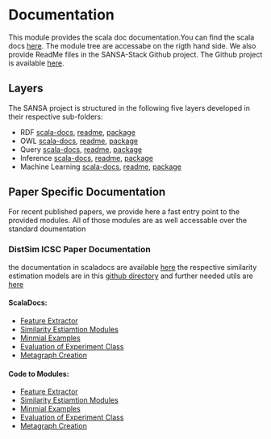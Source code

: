 # Documentation
This module provides the scala doc documentation.You can find the scala docs [here](https://sansa-stack.github.io/SANSA-Stack/scaladocs/0.8.0/net/sansa_stack/index.html). The module tree are accessabe on the rigth hand side.
We also provide ReadMe files in the SANSA-Stack Github project. The Github project is available [here](https://github.com/SANSA-Stack/SANSA-Stack).
## Layers
The SANSA project is structured in the following five layers developed in their respective sub-folders:
* RDF [scala-docs](https://sansa-stack.github.io/SANSA-Stack/scaladocs/0.8.0/net/sansa_stack/rdf/index.html), [readme](https://github.com/SANSA-Stack/SANSA-Stack/blob/develop/sansa-rdf/README.md), [package](https://github.com/SANSA-Stack/SANSA-Stack/tree/develop/sansa-rdf)
* OWL [scala-docs](https://sansa-stack.github.io/SANSA-Stack/scaladocs/0.8.0/net/sansa_stack/owl/index.html), [readme](https://github.com/SANSA-Stack/SANSA-Stack/blob/develop/sansa-owl/README.md), [package](https://github.com/SANSA-Stack/SANSA-Stack/tree/develop/sansa-owl)
* Query [scala-docs](https://sansa-stack.github.io/SANSA-Stack/scaladocs/0.8.0/net/sansa_stack/query/index.html), [readme](https://github.com/SANSA-Stack/SANSA-Stack/blob/develop/sansa-query/README.md), [package](https://github.com/SANSA-Stack/SANSA-Stack/tree/develop/sansa-query)
* Inference [scala-docs](https://sansa-stack.github.io/SANSA-Stack/scaladocs/0.8.0/net/sansa_stack/inference/index.html), [readme](https://github.com/SANSA-Stack/SANSA-Stack/blob/develop/sansa-inference/README.md), [package](https://github.com/SANSA-Stack/SANSA-Stack/tree/develop/sansa-inference)
* Machine Learning [scala-docs](https://sansa-stack.github.io/SANSA-Stack/scaladocs/0.8.0/net/sansa_stack/ml/index.html), [readme](https://github.com/SANSA-Stack/SANSA-Stack/blob/develop/sansa-ml/README.md), [package](https://github.com/SANSA-Stack/SANSA-Stack/tree/develop/sansa-ml)


## Paper Specific Documentation
For recent published papers, we provide here a fast entry point to the provided modules. All of those modules are as well accessable over the standard doumentation
### DistSim ICSC Paper Documentation
the documentation in scaladocs are available [here](https://sansa-stack.github.io/SANSA-Stack/scaladocs/0.7.1_ICSC_paper/#package)
the respective similarity estimation models are in this [github directory](https://github.com/SANSA-Stack/SANSA-Stack/tree/develop/sansa-ml/sansa-ml-spark/src/main/scala/net/sansa_stack/ml/spark/similarity) and further needed utils are [here](https://github.com/SANSA-Stack/SANSA-Stack/tree/develop/sansa-ml/sansa-ml-spark/src/main/scala/net/sansa_stack/ml/spark/utils)

#### ScalaDocs:
* [Feature Extractor](https://sansa-stack.github.io/SANSA-Stack/scaladocs/0.7.1_ICSC_paper/#net.sansa_stack.ml.spark.utils.FeatureExtractorModel)
* [Similarity Estiamtion Modules](https://sansa-stack.github.io/SANSA-Stack/scaladocs/0.7.1_ICSC_paper/#net.sansa_stack.ml.spark.similarity.similarityEstimationModels.package)
* [Minmial Examples](https://sansa-stack.github.io/SANSA-Stack/scaladocs/0.7.1_ICSC_paper/#net.sansa_stack.ml.spark.similarity.examples.package)
* [Evaluation of Experiment Class](https://sansa-stack.github.io/SANSA-Stack/scaladocs/0.7.1_ICSC_paper/#net.sansa_stack.ml.spark.similarity.experiment.SimilarityPipelineExperiment$)
* [Metagraph Creation](https://sansa-stack.github.io/SANSA-Stack/scaladocs/0.7.1_ICSC_paper/#net.sansa_stack.ml.spark.utils.SimilarityExperimentMetaGraphFactory)

#### Code to Modules:
* [Feature Extractor](https://github.com/SANSA-Stack/SANSA-Stack/blob/develop/sansa-ml/sansa-ml-spark/src/main/scala/net/sansa_stack/ml/spark/utils/FeatureExtractorModel.scala)
* [Similarity Estiamtion Modules](https://github.com/SANSA-Stack/SANSA-Stack/tree/develop/sansa-ml/sansa-ml-spark/src/main/scala/net/sansa_stack/ml/spark/similarity/similarityEstimationModels)
* [Minmial Examples](https://github.com/SANSA-Stack/SANSA-Stack/blob/develop/sansa-ml/sansa-ml-spark/src/main/scala/net/sansa_stack/ml/spark/similarity/examples/minimalCalls.scala)
* [Evaluation of Experiment Class](https://github.com/SANSA-Stack/SANSA-Stack/blob/develop/sansa-ml/sansa-ml-spark/src/main/scala/net/sansa_stack/ml/spark/similarity/experiment/SimilarityPipelineExperiment.scala)
* [Metagraph Creation](https://github.com/SANSA-Stack/SANSA-Stack/blob/develop/sansa-ml/sansa-ml-spark/src/main/scala/net/sansa_stack/ml/spark/utils/SimilarityExperimentMetaGraphFactory.scala)
